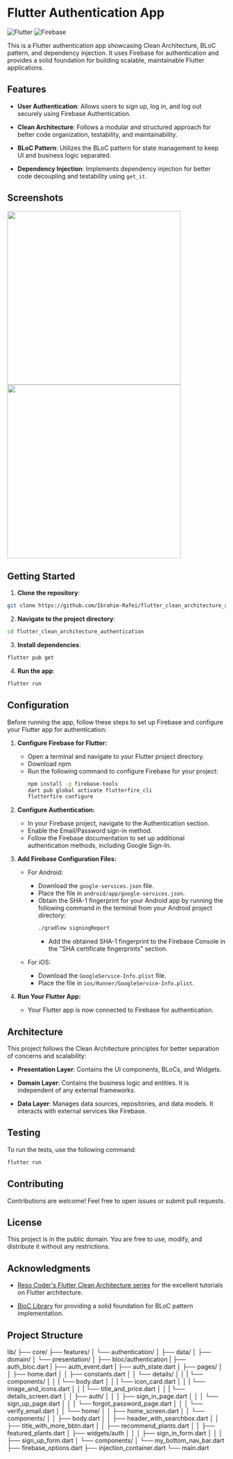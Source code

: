 # Flutter Authentication App

![Flutter](https://img.shields.io/badge/Flutter-3.16.5-blue.svg)
![Firebase](https://img.shields.io/badge/dart-3.2.3-orange.svg)

This is a Flutter authentication app showcasing Clean Architecture, BLoC pattern, and dependency injection. It uses Firebase for authentication and provides a solid foundation for building scalable, maintainable Flutter applications.

## Features

- **User Authentication**: Allows users to sign up, log in, and log out securely using Firebase Authentication.

- **Clean Architecture**: Follows a modular and structured approach for better code organization, testability, and maintainability.

- **BLoC Pattern**: Utilizes the BLoC pattern for state management to keep UI and business logic separated.

- **Dependency Injection**: Implements dependency injection for better code decoupling and testability using `get_it`.
  
## Screenshots

<p float="left">
  <img src="https://raw.githubusercontent.com/Ibrahim-Rafei/flutter_clean_architecture_authentication/main/assets/flutter_authentication_screenshot.jpg" width="400"/> 
  <img src="https://raw.githubusercontent.com/Ibrahim-Rafei/flutter_clean_architecture_authentication/main/assets/flutter_authentication_screenshot2.jpg" width="400"/>
</p>

## Getting Started

1. **Clone the repository**:

```bash
git clone https://github.com/Ibrahim-Rafei/flutter_clean_architecture_authentication.git
```

2. **Navigate to the project directory**:

```bash
cd flutter_clean_architecture_authentication
```

3. **Install dependencies**:

```bash
flutter pub get
```

4. **Run the app**:

```bash
flutter run
```

##  Configuration

Before running the app, follow these steps to set up Firebase and configure your Flutter app for authentication:

1. **Configure Firebase for Flutter:**
   - Open a terminal and navigate to your Flutter project directory.
   - Download npm
   - Run the following command to configure Firebase for your project:
     ```bash
     npm install -g firebase-tools
     dart pub global activate flutterfire_cli
     flutterfire configure
     ```

2. **Configure Authentication:**
   - In your Firebase project, navigate to the Authentication section.
   - Enable the Email/Password sign-in method.
   - Follow the Firebase documentation to set up additional authentication methods, including Google Sign-In.

3. **Add Firebase Configuration Files:**
   - For Android:
      - Download the `google-services.json` file.
      - Place the file in `android/app/google-services.json`.
      - Obtain the SHA-1 fingerprint for your Android app by running the following command in the terminal from your Android project directory:
        ```bash
        ./gradlew signingReport
        ```
        - Add the obtained SHA-1 fingerprint to the Firebase Console in the "SHA certificate fingerprints" section.

   - For iOS:
      - Download the `GoogleService-Info.plist` file.
      - Place the file in `ios/Runner/GoogleService-Info.plist`.

4. **Run Your Flutter App:**
   - Your Flutter app is now connected to Firebase for authentication.

## Architecture

This project follows the Clean Architecture principles for better separation of concerns and scalability:

- **Presentation Layer**: Contains the UI components, BLoCs, and Widgets.

- **Domain Layer**: Contains the business logic and entities. It is independent of any external frameworks.

- **Data Layer**: Manages data sources, repositories, and data models. It interacts with external services like Firebase.

## Testing

To run the tests, use the following command:

```bash
flutter run
```

## Contributing

Contributions are welcome! Feel free to open issues or submit pull requests.

## License

This project is in the public domain. You are free to use, modify, and distribute it without any restrictions.

## Acknowledgments

- [Reso Coder's Flutter Clean Architecture series](https://resocoder.com/flutter-clean-architecture-tdd) for the excellent tutorials on Flutter architecture.

- [BloC Library](https://bloclibrary.dev/) for providing a solid foundation for BLoC pattern implementation.

## Project Structure

lib/
├── core/
├── features/
│   └── authentication/
│       ├── data/
│       ├── domain/
│       └── presentation/
│           ├── bloc/authentication
|                    ├── auth_bloc.dart
|                    ├── auth_event.dart
|                    ├── auth_state.dart
│           ├── pages/
│           │   ├── home.dart
│           │   ├── constants.dart
│           │   └── details/
│           │   |   └── components/
│           │   |       └── body.dart
│           │   |       └── icon_card.dart
│           │   |       └── image_and_icons.dart
│           │   |       └── title_and_price.dart
│           │   |   └── details_screen.dart
│           │   ├── auth/
│           │   │   ├── sign_in_page.dart
│           │   │   └── sign_up_page.dart
│           │   │   └── forgot_password_page.dart
│           │   │   └── verify_email.dart
│           │   └── home/
│           │       ├── home_screen.dart
│           │       └── components/
│           │           ├── body.dart
│           │           ├── header_with_searchbox.dart
│           │           ├── title_with_more_bbtn.dart
│           │           ├── recommend_plants.dart
│           │           ├── featured_plants.dart
│           ├── widgets/auth
│           │   │       ├── sign_in_form.dart
│           │   │       ├── sign_up_form.dart
│           └── components/
│               └── my_bottom_nav_bar.dart
├── firebase_options.dart
├── injection_container.dart
└── main.dart

